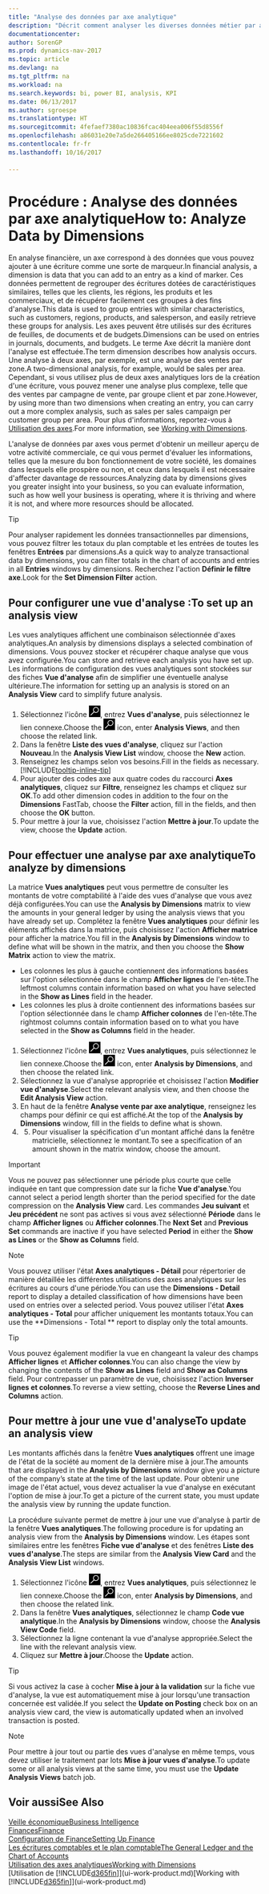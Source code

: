 ```yaml
---
title: "Analyse des données par axe analytique"
description: "Décrit comment analyser les diverses données métier par axe analytique."
documentationcenter: 
author: SorenGP
ms.prod: dynamics-nav-2017
ms.topic: article
ms.devlang: na
ms.tgt_pltfrm: na
ms.workload: na
ms.search.keywords: bi, power BI, analysis, KPI
ms.date: 06/13/2017
ms.author: sgroespe
ms.translationtype: HT
ms.sourcegitcommit: 4fefaef7380ac10836fcac404eea006f55d8556f
ms.openlocfilehash: a86031e20e7a5de266405166ee8025cde7221602
ms.contentlocale: fr-fr
ms.lasthandoff: 10/16/2017

---
```

#  <a name="how-to-analyze-data-by-dimensions"></a><span data-ttu-id="08a05-103">Procédure : Analyse des données par axe analytique</span><span class="sxs-lookup"><span data-stu-id="08a05-103">How to: Analyze Data by Dimensions</span></span>
<span data-ttu-id="08a05-104">En analyse financière, un axe correspond à des données que vous pouvez ajouter à une écriture comme une sorte de marqueur.</span><span class="sxs-lookup"><span data-stu-id="08a05-104">In financial analysis, a dimension is data that you can add to an entry as a kind of marker.</span></span> <span data-ttu-id="08a05-105">Ces données permettent de regrouper des écritures dotées de caractéristiques similaires, telles que les clients, les régions, les produits et les commerciaux, et de récupérer facilement ces groupes à des fins d'analyse.</span><span class="sxs-lookup"><span data-stu-id="08a05-105">This data is used to group entries with similar characteristics, such as customers, regions, products, and salesperson, and easily retrieve these groups for analysis.</span></span> <span data-ttu-id="08a05-106">Les axes peuvent être utilisés sur des écritures de feuilles, de documents et de budgets.</span><span class="sxs-lookup"><span data-stu-id="08a05-106">Dimensions can be used on entries in journals, documents, and budgets.</span></span> <span data-ttu-id="08a05-107">Le terme Axe décrit la manière dont l'analyse est effectuée.</span><span class="sxs-lookup"><span data-stu-id="08a05-107">The term dimension describes how analysis occurs.</span></span> <span data-ttu-id="08a05-108">Une analyse à deux axes, par exemple, est une analyse des ventes par zone.</span><span class="sxs-lookup"><span data-stu-id="08a05-108">A two-dimensional analysis, for example, would be sales per area.</span></span> <span data-ttu-id="08a05-109">Cependant, si vous utilisez plus de deux axes analytiques lors de la création d'une écriture, vous pouvez mener une analyse plus complexe, telle que des ventes par campagne de vente, par groupe client et par zone.</span><span class="sxs-lookup"><span data-stu-id="08a05-109">However, by using more than two dimensions when creating an entry, you can carry out a more complex analysis, such as sales per sales campaign per customer group per area.</span></span> <span data-ttu-id="08a05-110">Pour plus d'informations, reportez-vous à [Utilisation des axes](finance-dimensions.md).</span><span class="sxs-lookup"><span data-stu-id="08a05-110">For more information, see [Working with Dimensions](finance-dimensions.md).</span></span>

<span data-ttu-id="08a05-111">L'analyse de données par axes vous permet d'obtenir un meilleur aperçu de votre activité commerciale, ce qui vous permet d'évaluer les informations, telles que la mesure du bon fonctionnement de votre société, les domaines dans lesquels elle prospère ou non, et ceux dans lesquels il est nécessaire d'affecter davantage de ressources.</span><span class="sxs-lookup"><span data-stu-id="08a05-111">Analyzing data by dimensions gives you greater insight into your business, so you can evaluate information, such as how well your business is operating, where it is thriving and where it is not, and where more resources should be allocated.</span></span>

> [!TIP]
> <span data-ttu-id="08a05-112">Pour analyser rapidement les données transactionnelles par dimensions, vous pouvez filtrer les totaux du plan comptable et les entrées de toutes les fenêtres **Entrées** par dimensions.</span><span class="sxs-lookup"><span data-stu-id="08a05-112">As a quick way to analyze transactional data by dimensions, you can filter totals in the chart of accounts and entries in all **Entries** windows by dimensions.</span></span> <span data-ttu-id="08a05-113">Recherchez l'action **Définir le filtre axe**.</span><span class="sxs-lookup"><span data-stu-id="08a05-113">Look for the **Set Dimension Filter** action.</span></span>

## <a name="to-set-up-an-analysis-view"></a><span data-ttu-id="08a05-114">Pour configurer une vue d'analyse :</span><span class="sxs-lookup"><span data-stu-id="08a05-114">To set up an analysis view</span></span>  
<span data-ttu-id="08a05-115">Les vues analytiques affichent une combinaison sélectionnée d'axes analytiques.</span><span class="sxs-lookup"><span data-stu-id="08a05-115">An analysis by dimensions displays a selected combination of dimensions.</span></span> <span data-ttu-id="08a05-116">Vous pouvez stocker et récupérer chaque analyse que vous avez configurée.</span><span class="sxs-lookup"><span data-stu-id="08a05-116">You can store and retrieve each analysis you have set up.</span></span> <span data-ttu-id="08a05-117">Les informations de configuration des vues analytiques sont stockées sur des fiches **Vue d'analyse** afin de simplifier une éventuelle analyse ultérieure.</span><span class="sxs-lookup"><span data-stu-id="08a05-117">The information for setting up an analysis is stored on an **Analysis View** card to simplify future analysis.</span></span>  

1. <span data-ttu-id="08a05-118">Sélectionnez l'icône ![Page ou état pour la recherche](media/ui-search/search_small.png "Page ou état pour la recherche"), entrez **Vues d'analyse**, puis sélectionnez le lien connexe.</span><span class="sxs-lookup"><span data-stu-id="08a05-118">Choose the ![Search for Page or Report](media/ui-search/search_small.png "Search for Page or Report icon") icon, enter **Analysis Views**, and then choose the related link.</span></span>  
2. <span data-ttu-id="08a05-119">Dans la fenêtre **Liste des vues d'analyse**, cliquez sur l'action **Nouveau**.</span><span class="sxs-lookup"><span data-stu-id="08a05-119">In the **Analysis View List** window, choose the **New** action.</span></span>
3. <span data-ttu-id="08a05-120">Renseignez les champs selon vos besoins.</span><span class="sxs-lookup"><span data-stu-id="08a05-120">Fill in the fields as necessary.</span></span> [!INCLUDE[tooltip-inline-tip](includes/tooltip-inline-tip_md.md)]
4. <span data-ttu-id="08a05-121">Pour ajouter des codes axe aux quatre codes du raccourci **Axes analytiques**, cliquez sur **Filtre**, renseignez les champs et cliquez sur **OK**.</span><span class="sxs-lookup"><span data-stu-id="08a05-121">To add other dimension codes in addition to the four on the **Dimensions** FastTab, choose the **Filter** action, fill in the fields, and then choose the **OK** button.</span></span>  
5. <span data-ttu-id="08a05-122">Pour mettre à jour la vue, choisissez l'action **Mettre à jour**.</span><span class="sxs-lookup"><span data-stu-id="08a05-122">To update the view, choose the **Update** action.</span></span>

## <a name="to-analyze-by-dimensions"></a><span data-ttu-id="08a05-123">Pour effectuer une analyse par axe analytique</span><span class="sxs-lookup"><span data-stu-id="08a05-123">To analyze by dimensions</span></span>
<span data-ttu-id="08a05-124">La matrice **Vues analytiques** peut vous permettre de consulter les montants de votre comptabilité à l'aide des vues d'analyse que vous avez déjà configurées.</span><span class="sxs-lookup"><span data-stu-id="08a05-124">You can use the **Analysis by Dimensions** matrix to view the amounts in your general ledger by using the analysis views that you have already set up.</span></span> <span data-ttu-id="08a05-125">Complétez la fenêtre **Vues analytiques** pour définir les éléments affichés dans la matrice, puis choisissez l'action **Afficher matrice** pour afficher la matrice.</span><span class="sxs-lookup"><span data-stu-id="08a05-125">You fill in the **Analysis by Dimensions** window to define what will be shown in the matrix, and then you choose the **Show Matrix** action to view the matrix.</span></span>  

- <span data-ttu-id="08a05-126">Les colonnes les plus à gauche contiennent des informations basées sur l'option sélectionnée dans le champ **Afficher lignes** de l'en-tête.</span><span class="sxs-lookup"><span data-stu-id="08a05-126">The leftmost columns contain information based on what you have selected in the **Show as Lines** field in the header.</span></span>  
- <span data-ttu-id="08a05-127">Les colonnes les plus à droite contiennent des informations basées sur l'option sélectionnée dans le champ **Afficher colonnes** de l'en-tête.</span><span class="sxs-lookup"><span data-stu-id="08a05-127">The rightmost columns contain information based on to what you have selected in the **Show as Columns** field in the header.</span></span>  

1. <span data-ttu-id="08a05-128">Sélectionnez l'icône ![Page ou état pour la recherche](media/ui-search/search_small.png "Page ou état pour la recherche"), entrez **Vues analytiques**, puis sélectionnez le lien connexe.</span><span class="sxs-lookup"><span data-stu-id="08a05-128">Choose the ![Search for Page or Report](media/ui-search/search_small.png "Search for Page or Report icon") icon, enter **Analysis by Dimensions**, and then choose the related link.</span></span>  
2. <span data-ttu-id="08a05-129">Sélectionnez la vue d'analyse appropriée et choisissez l'action **Modifier vue d'analyse**.</span><span class="sxs-lookup"><span data-stu-id="08a05-129">Select the relevant analysis view,  and then choose the **Edit Analysis View** action.</span></span>
3. <span data-ttu-id="08a05-130">En haut de la fenêtre **Analyse vente par axe analytique**, renseignez les champs pour définir ce qui est affiché.</span><span class="sxs-lookup"><span data-stu-id="08a05-130">At the top of the **Analysis by Dimensions** window, fill in the fields to define what is shown.</span></span>
4. 5. <span data-ttu-id="08a05-131">Pour visualiser la spécification d'un montant affiché dans la fenêtre matricielle, sélectionnez le montant.</span><span class="sxs-lookup"><span data-stu-id="08a05-131">To see a specification of an amount shown in the matrix window, choose the amount.</span></span>  

> [!IMPORTANT]  
>   <span data-ttu-id="08a05-132">Vous ne pouvez pas sélectionner une période plus courte que celle indiquée en tant que compression date sur la fiche **Vue d'analyse**.</span><span class="sxs-lookup"><span data-stu-id="08a05-132">You cannot select a period length shorter than the period specified for the date compression on the **Analysis View** card.</span></span> <span data-ttu-id="08a05-133">Les commandes **Jeu suivant** et **Jeu précédent** ne sont pas actives si vous avez sélectionné **Période** dans le champ **Afficher lignes** ou **Afficher colonnes**.</span><span class="sxs-lookup"><span data-stu-id="08a05-133">The **Next Set** and **Previous Set** commands are inactive if you have selected **Period** in either the **Show as Lines** or the **Show as Columns** field.</span></span>  

> [!NOTE]  
>   <span data-ttu-id="08a05-134">Vous pouvez utiliser l'état **Axes analytiques - Détail** pour répertorier de manière détaillée les différentes utilisations des axes analytiques sur les écritures au cours d'une période.</span><span class="sxs-lookup"><span data-stu-id="08a05-134">You can use the **Dimensions - Detail** report to display a detailed classification of how dimensions have been used on entries over a selected period.</span></span> <span data-ttu-id="08a05-135">Vous pouvez utiliser l'état **Axes analytiques - Total** pour afficher uniquement les montants totaux.</span><span class="sxs-lookup"><span data-stu-id="08a05-135">You can use the **Dimensions - Total ** report to display only the total amounts.</span></span>  

> [!TIP]  
>   <span data-ttu-id="08a05-136">Vous pouvez également modifier la vue en changeant la valeur des champs **Afficher lignes** et **Afficher colonnes**.</span><span class="sxs-lookup"><span data-stu-id="08a05-136">You can also change the view by changing the contents of the **Show as Lines** field and **Show as Columns** field.</span></span> <span data-ttu-id="08a05-137">Pour contrepasser un paramètre de vue, choisissez l'action **Inverser lignes et colonnes**.</span><span class="sxs-lookup"><span data-stu-id="08a05-137">To reverse a view setting, choose the **Reverse Lines and Columns** action.</span></span>

## <a name="to-update-an-analysis-view"></a><span data-ttu-id="08a05-138">Pour mettre à jour une vue d'analyse</span><span class="sxs-lookup"><span data-stu-id="08a05-138">To update an analysis view</span></span>  
<span data-ttu-id="08a05-139">Les montants affichés dans la fenêtre **Vues analytiques** offrent une image de l'état de la société au moment de la dernière mise à jour.</span><span class="sxs-lookup"><span data-stu-id="08a05-139">The amounts that are displayed in the **Analysis by Dimensions** window give you a picture of the company’s state at the time of the last update.</span></span> <span data-ttu-id="08a05-140">Pour obtenir une image de l'état actuel, vous devez actualiser la vue d'analyse en exécutant l'option de mise à jour.</span><span class="sxs-lookup"><span data-stu-id="08a05-140">To get a picture of the current state, you must update the analysis view by running the update function.</span></span>

<span data-ttu-id="08a05-141">La procédure suivante permet de mettre à jour une vue d'analyse à partir de la fenêtre **Vues analytiques**.</span><span class="sxs-lookup"><span data-stu-id="08a05-141">The following procedure is for updating an analysis view from the **Analysis by Dimensions** window.</span></span> <span data-ttu-id="08a05-142">Les étapes sont similaires entre les fenêtres **Fiche vue d'analyse** et des fenêtres **Liste des vues d'analyse**.</span><span class="sxs-lookup"><span data-stu-id="08a05-142">The steps are similar from the **Analysis View Card** and the **Analysis View List** windows.</span></span>  

1. <span data-ttu-id="08a05-143">Sélectionnez l'icône ![Page ou état pour la recherche](media/ui-search/search_small.png "Page ou état pour la recherche"), entrez **Vues analytiques**, puis sélectionnez le lien connexe.</span><span class="sxs-lookup"><span data-stu-id="08a05-143">Choose the ![Search for Page or Report](media/ui-search/search_small.png "Search for Page or Report icon") icon, enter **Analysis by Dimensions**, and then choose the related link.</span></span>  
2. <span data-ttu-id="08a05-144">Dans la fenêtre **Vues analytiques**, sélectionnez le champ **Code vue analytique**.</span><span class="sxs-lookup"><span data-stu-id="08a05-144">In the **Analysis by Dimensions** window, choose the **Analysis View Code** field.</span></span>  
3. <span data-ttu-id="08a05-145">Sélectionnez la ligne contenant la vue d'analyse appropriée.</span><span class="sxs-lookup"><span data-stu-id="08a05-145">Select the line with the relevant analysis view.</span></span>  
4. <span data-ttu-id="08a05-146">Cliquez sur **Mettre à jour**.</span><span class="sxs-lookup"><span data-stu-id="08a05-146">Choose the **Update** action.</span></span>  

> [!TIP]  
>   <span data-ttu-id="08a05-147">Si vous activez la case à cocher **Mise à jour à la validation** sur la fiche vue d'analyse, la vue est automatiquement mise à jour lorsqu'une transaction concernée est validée.</span><span class="sxs-lookup"><span data-stu-id="08a05-147">If you select the **Update on Posting** check box on an analysis view card, the view is automatically updated when an involved transaction is posted.</span></span>

> [!NOTE]  
>   <span data-ttu-id="08a05-148">Pour mettre à jour tout ou partie des vues d'analyse en même temps, vous devez utiliser le traitement par lots **Mise à jour vues d'analyse**.</span><span class="sxs-lookup"><span data-stu-id="08a05-148">To update some or all analysis views at the same time, you must use the **Update Analysis Views** batch job.</span></span>  

## <a name="see-also"></a><span data-ttu-id="08a05-149">Voir aussi</span><span class="sxs-lookup"><span data-stu-id="08a05-149">See Also</span></span>
[<span data-ttu-id="08a05-150">Veille économique</span><span class="sxs-lookup"><span data-stu-id="08a05-150">Business Intelligence</span></span>](bi.md)  
[<span data-ttu-id="08a05-151">Finances</span><span class="sxs-lookup"><span data-stu-id="08a05-151">Finance</span></span>](finance.md)  
[<span data-ttu-id="08a05-152">Configuration de Finance</span><span class="sxs-lookup"><span data-stu-id="08a05-152">Setting Up Finance</span></span>](finance-setup-finance.md)  
[<span data-ttu-id="08a05-153">Les écritures comptables et le plan comptable</span><span class="sxs-lookup"><span data-stu-id="08a05-153">The General Ledger and the Chart of Accounts</span></span>](finance-general-ledger.md)  
[<span data-ttu-id="08a05-154">Utilisation des axes analytiques</span><span class="sxs-lookup"><span data-stu-id="08a05-154">Working with Dimensions</span></span>](finance-dimensions.md)  
<span data-ttu-id="08a05-155">[Utilisation de [!INCLUDE[d365fin](includes/d365fin_md.md)]](ui-work-product.md)</span><span class="sxs-lookup"><span data-stu-id="08a05-155">[Working with [!INCLUDE[d365fin](includes/d365fin_md.md)]](ui-work-product.md)</span></span>  

